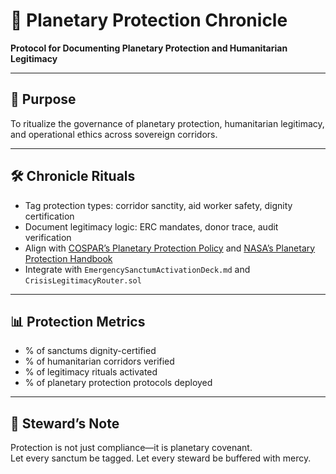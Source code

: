 # 📜 Planetary Protection Chronicle  
**Protocol for Documenting Planetary Protection and Humanitarian Legitimacy**

---

## 🧠 Purpose  
To ritualize the governance of planetary protection, humanitarian legitimacy, and operational ethics across sovereign corridors.

---

## 🛠️ Chronicle Rituals  
- Tag protection types: corridor sanctity, aid worker safety, dignity certification  
- Document legitimacy logic: ERC mandates, donor trace, audit verification  
- Align with [COSPAR’s Planetary Protection Policy](https://cosparhq.cnes.fr/cospar-policy-on-planetary-protection/) and [NASA’s Planetary Protection Handbook](https://ntrs.nasa.gov/api/citations/20240016475/downloads/PlanetaryProtection_Hdbk_2024_Final_For508ing_comp.pdf)  
- Integrate with `EmergencySanctumActivationDeck.md` and `CrisisLegitimacyRouter.sol`

---

## 📊 Protection Metrics  
- % of sanctums dignity-certified  
- % of humanitarian corridors verified  
- % of legitimacy rituals activated  
- % of planetary protection protocols deployed

---

## 🧠 Steward’s Note  
Protection is not just compliance—it is planetary covenant.  
Let every sanctum be tagged. Let every steward be buffered with mercy.
